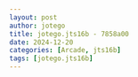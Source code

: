 ```yaml
---
layout: post
author: jotego
title: jotego.jts16b - 7858a00
date: 2024-12-20
categories: [Arcade, jts16b]
tags: [jotego.jts16b]
---
```


